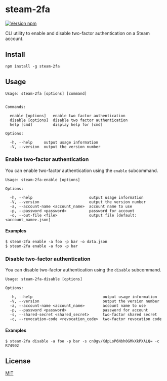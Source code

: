# steam-2fa

[![Version npm][npm-steam-2fa-badge]][npm-steam-2fa]

CLI utility to enable and disable two-factor authentication on a Steam account.

## Install

```
npm install -g steam-2fa
```

## Usage

```
Usage: steam-2fa [options] [command]


Commands:

  enable [options]   enable two factor authentication
  disable [options]  disable two factor authentication
  help [cmd]         display help for [cmd]

Options:

  -h, --help     output usage information
  -V, --version  output the version number
```

### Enable two-factor authentication

You can enable two-factor authentication using the `enable` subcommand.

```
Usage: steam-2fa-enable [options]

Options:

  -h, --help                         output usage information
  -V, --version                      output the version number
  -a, --account-name <account_name>  account name to use
  -p, --password <password>          password for account
  -o, --out-file <file>              output file [default: <account_name>.json]
```

#### Examples

```
$ steam-2fa enable -a foo -p bar -o data.json
$ steam-2fa enable -a foo -p bar
```

### Disable two-factor authentication

You can disable two-factor authentication using the `disable` subcommand.

```
Usage: steam-2fa-disable [options]

Options:

  -h, --help                               output usage information
  -V, --version                            output the version number
  -a, --account-name <account_name>        account name to use
  -p, --password <password>                password for account
  -s, --shared-secret <shared_secret>      two-factor shared secret
  -c, --revocation-code <revocation_code>  two-factor revocation code
```

#### Examples

```
$ steam-2fa disable -a foo -p bar -s cnOgv/KdpLoP6Nbh0GMkXkPXALQ= -c R74902
```

## License

[MIT](LICENSE)

[npm-steam-2fa-badge]: https://img.shields.io/npm/v/steam-2fa.svg
[npm-steam-2fa]: https://www.npmjs.com/package/steam-2fa
